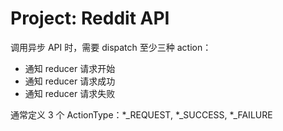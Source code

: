 # Project: Reddit API

调用异步 API 时，需要 dispatch 至少三种 action：
- 通知 reducer 请求开始
- 通知 reducer 请求成功
- 通知 reducer 请求失败
  
通常定义 3 个 ActionType：*_REQUEST, *_SUCCESS, *_FAILURE
